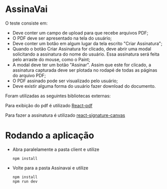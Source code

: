 # AssinaVai
O teste consiste em:
- Deve conter um campo de upload para que recebe arquivos PDF;
- O PDF deve ser apresentado na tela do usuário;
- Deve conter um botão em algum lugar da tela escrito "Criar Assinatura";
- Quando o botão Criar Assinatura for clicado, deve abrir uma modal solicitando a assinatura do nome do usuário. Essa assinatura será feita pelo arraste do mouse, como o Paint;
- A modal deve ter um botão "Assinar". Assim que este for clicado, a assinatura capturada deve ser plotada no rodapé de todas as páginas do arquivo PDF;
- O PDF assinado pode ser visualizado pelo usuário;
- Deve existir alguma forma do usuário fazer download do documento.

Foram utilizadas as seguintes bibliotecas externas:

Para exibição do pdf é utilizado [React-pdf](https://www.npmjs.com/package/react-pdf)

Para fazer a assinatura é utilizado  [react-signature-canvas](https://www.npmjs.com/package/react-signature-canvas)

      
# Rodando a aplicação
      
- Abra paralelamente a pasta client e utilize

      npm install

- Volte para a pasta Assinavai e utilize

      npm install
      npm run dev
